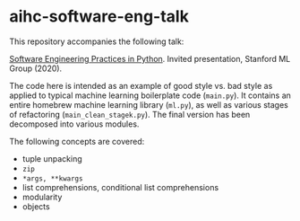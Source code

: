 # aihc-software-eng-talk

This repository accompanies the following talk:

[Software Engineering Practices in Python](https://docs.google.com/presentation/d/1JkqHqQTqKGgcWB0wvjt7jDgPxpitxbtyO0NR9n62WMA/edit?usp=sharing). Invited presentation, Stanford ML Group (2020).

The code here is intended as an example of good style vs. bad style as applied to typical machine learning boilerplate code (`main.py`). It contains an entire homebrew machine learning library (`ml.py`), as well as various stages of refactoring (`main_clean_stagek.py`). The final version has been decomposed into various modules.

The following concepts are covered:

- tuple unpacking
- `zip`
- `*args, **kwargs`
- list comprehensions, conditional list comprehensions
- modularity
- objects
